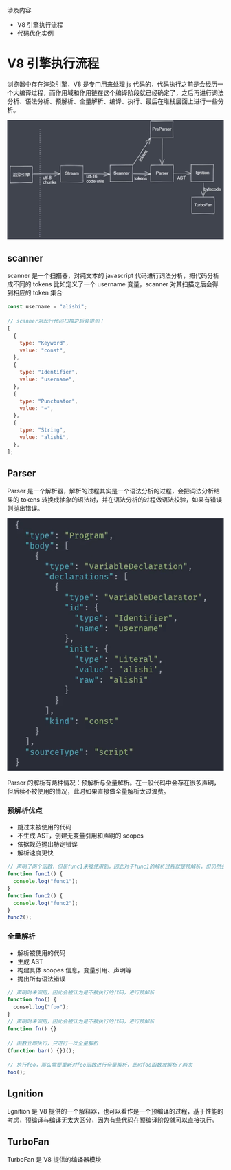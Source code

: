 涉及内容

- V8 引擎执行流程
- 代码优化实例

# V8 引擎执行流程

浏览器中存在渲染引擎，V8 是专门用来处理 js 代码的，代码执行之前是会经历一个大编译过程，而作用域和作用链在这个编译阶段就已经确定了，之后再进行词法分析、语法分析、预解析、全量解析、编译、执行、最后在堆栈层面上进行一些分析。

![](../image/js-performance-11.png)

## scanner

scanner 是一个扫描器，对纯文本的 javascript 代码进行词法分析，把代码分析成不同的 tokens
比如定义了一个 username 变量，scanner 对其扫描之后会得到相应的 token 集合

```javascript
const username = "alishi";

// scanner对此行代码扫描之后会得到：
[
  {
    type: "Keyword",
    value: "const",
  },
  {
    type: "Identifier",
    value: "username",
  },
  {
    type: "Punctuator",
    value: "=",
  },
  {
    type: "String",
    value: "alishi",
  },
];
```

## Parser

Parser 是一个解析器，解析的过程其实是一个语法分析的过程，会把词法分析结果的 tokens 转换成抽象的语法树，并在语法分析的过程做语法校验，如果有错误则抛出错误。

![](../image/js-performance-12.png)

Parser 的解析有两种情况：预解析与全量解析。在一般代码中会存在很多声明，但后续不被使用的情况，此时如果直接做全量解析太过浪费。

### 预解析优点

- 跳过未被使用的代码
- 不生成 AST，创建无变量引用和声明的 scopes
- 依据规范抛出特定错误
- 解析速度更快

```javascript
// 声明了两个函数，但是func1未被使用到，因此对于func1的解析过程就是预解析，但仍然会生成作用域的信息
function func1() {
  console.log("func1");
}
function func2() {
  console.log("func2");
}
func2();
```

### 全量解析

- 解析被使用的代码
- 生成 AST
- 构建具体 scopes 信息，变量引用、声明等
- 抛出所有语法错误

```javascript
// 声明时未调用，因此会被认为是不被执行的代码，进行预解析
function foo() {
  consol.log("foo");
}
// 声明时未调用，因此会被认为是不被执行的代码，进行预解析
function fn() {}

// 函数立即执行，只进行一次全量解析
(function bar() {})();

// 执行foo，那么需要重新对foo函数进行全量解析，此时foo函数被解析了两次
foo();
```

## Lgnition

Lgnition 是 V8 提供的一个解释器，也可以看作是一个预编译的过程，基于性能的考虑，预编译与编译无太大区分，因为有些代码在预编译阶段就可以直接执行。

## TurboFan

TurboFan 是 V8 提供的编译器模块
